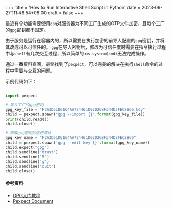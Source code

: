 +++
title = 'How to Run Interactive Shell Script in Python'
date = 2023-09-27T11:48:54+08:00
draft = false
+++


最近有个功能需要使用`gpg`对服务器为不同工厂生成的OTP文件加密，且每个工厂的`gpg`密钥都不固定。

由于服务是运行在容器内的，所以需要在执行加密的前导入配置的`gpg`密钥，并将其改成可以可信任的。
`gpg`在导入密钥后，修改为可信任度时需要在指令执行过程中与`shell`有几次交互过程，所以简单的
`os.system(cmd)`无法完成操作。

通过一番资料查阅，最终找到了`pexpect`，可以完美的解决在执行`shell`命令的过程中需要与交互的问题。

示例代码如下：
```python 

import pexpect

# 导入工厂的gpg密钥
gpg_key_file = "F2A3D51D6164AA724461D02D26BF344D2FEC2866.key"
child = pexpect.spawn("gpg --import {}".format(gpg_key_file))
print(child.read())
child.close()

# 修改gpg密钥的信任等级
gpg_key_name = "F2A3D51D6164AA724461D02D26BF344D2FEC2866"
child = pexpect.spawn('gpg --edit-key {}'.format(gpg_key_name))
child.expect("gpg")
child.sendline('trust')
child.sendline('5')
child.sendline('y')
child.sendline("quit")
child.close()
```

#### 参考资料
- [GPG入门教程](https://www.ruanyifeng.com/blog/2013/07/gpg.html)
- [Pexpect Document](https://pexpect.readthedocs.io/en/stable/index.html)
